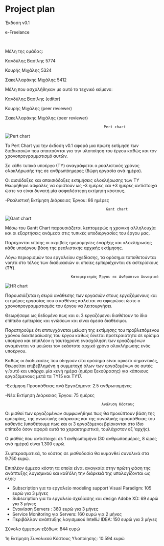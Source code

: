 # Project plan

Έκδοση v0.1


e-Freelance

 

Μέλη της ομάδας: 

Κανδύλης Βασίλης 5774

Κουρής Μιχάλης 5324

Σακελλαράκης Μιχάλης 5412

Μέλη που ασχολήθηκαν με αυτό το τεχνικό κείμενο:

Κανδύλης Βασίλης (editor)

Κουρής Μιχάλης (peer reviewer)

Σακελλαράκης Μιχάλης (peer reviewer)


                                                 Pert chart
![Pert chart](https://i.imgur.com/XwBGUvp.png)

Το Pert Chart  για την έκδοση v0.1 αφορά μια πρώτη εκτίμηση των διαδικασιών που απαιτούνται για την υλοποίηση του έργου καθώς και τον χρονοπρογραμματισμό αυτών.

Σε κάθε τυπικό υποέργο (ΤΥ) αναγράφεται ο ρεαλιστικός χρόνος ολοκλήρωσής της σε ανθρωπόημερες (8ώρη εργασία ανά ημέρα).

Οι αισιόδοξες και απαισιόδοξες εκτιμήσεις ολοκλήρωσης των ΤΥ θεωρήθηκε ασφαλές να οριστούν ως -3 ημέρες και +3 ημέρες αντίστοιχα ώστε να είναι δυνατή μία ασφαλέστερη εκτίμηση κόστους.



-Ρεαλιστική Εκτίμηση Διάρκειας Έργου: 86 ημέρες



                                                  Gant chart
![Gant chart](https://i.imgur.com/Kg3ZwUX.png)

Mέσω του Gantt Chart παρουσιάζεται λεπτομερώς η χρονική αλληλουχία και οι εξαρτήσεις ανάμεσα στις τυπικές υποδιεργασίες του έργου μας.

Παρέχονται επίσης οι ακριβείς ημερομηνίες έναρξης και ολοκλήρωσης κάθε υποέργου βάση της ρεαλιστικής αρχικής εκτίμησης.

Λόγω περιορισμών του εργαλείου σχεδίασης, τα ορόσημα τοποθετούνται νοητά στο τέλος των διαδικασιών οι οποίες εμπεριέχονται σε αστερίσκους (****ΤΥ****).




                                  Καταμερισμός Έργου σε Ανθρώπινο Δυναμικό
![HR chart](https://i.imgur.com/ro8DmV7.png)

Παρουσιάζεται η σειρά ανάθεσης των εργασιών στους εργαζόμενους και οι ημέρες εργασίας που ο καθένας καλείται να αφιερώσει ώστε ο χρονοπρογραμματισμός του έργου να λειτουργήσει.


Θεωρήσαμε ως δεδομένο πως και οι 3 εργαζόμενοι διαθέτουν το ίδιο επίπεδο εμπειρίας και γνώσεων και είναι άμεσα διαθέσιμοι.


Παρατηρούμε ότι επιτυγχάνεται μείωση της εκτίμησης του προβλεπόμενου χρόνου διεκπεραίωσης του έργου καθώς δίνεται προτεραιότητα σε κρίσιμα υποέργα και επιπλέον η ταυτόχρονη ενασχόληση των εργαζομένων αναμένεται να μειώσει τον εκάστοτε αρχικό χρόνο ολοκλήρωσης ενός υποέργου.


Καθώς οι διαδικασίες που οδηγούν στα ορόσημα είναι αρκετά σημαντικές, θεωρείται επιβεβλημένη η συμμετοχή όλων των εργαζομένων σε αυτές γι’αυτό και υπάρχει μία κενή ημέρα (ημέρα ξεκούρασης) για κάποιους εργαζόμενους μετά τα ΤΥ15 και ΤΥ17.



-Εκτίμηση Προσπάθειας ανά Εργαζόμενο: 2.5 ανθρωπομήνες 

-Νέα Εκτίμηση Διάρκειας Έργου: 75 ημέρες


                                                Ανάλυση Κόστους

Οι μισθοί των εργαζομένων συμφωνήθηκε πως θα προκύπτουν βάση της εμπειρίας, της γνωστικής επάρκειας και της συνολικής προσπάθειας του καθενός (υποθέτουμε πως και οι 3 εργαζόμενοι βρίσκονται στο ίδιο επίπεδο όσον αφορά αυτά τα χαρακτηριστικά, τουλάχιστον εξ ’αρχής).

Ο μισθός που αντιστοιχεί σε 1 ανθρωπομήνα (30 ανθρωποημέρες, 8 ώρες ανά ημέρα) είναι 1.300 ευρώ.

Συμπερασματικά, το κόστος σε μισθοδοσία θα κυμανθεί συνολικά στα 9.750 ευρώ.

Επιπλέον έμμεσα κόστη τα οποία είναι αναγκαία στην πρώτη φάση της ανάπτυξης λογισμικού και καθ’όλη την διάρκειά της  υπολογίζονται ως εξής:


-	Subscription για το εργαλείο modeling support Visual Paradigm: 105 ευρώ για 3 μήνες
-	Subscription για το εργαλείο σχεδίασης και design Adobe XD: 69 ευρώ για 3 μήνες
-	Ενοικίαση Servers : 360 ευρώ για 3 μήνες
-	Service Monitoring για Servers: 160 ευρώ για 2 μήνες
-	Περιβάλλον ανάπτυξης λογισμικού IntelliJ IDEA: 150 ευρώ για 3 μήνες


Σύνολο έμμεσων εξόδων:  844 ευρώ



1η Εκτίμηση Συνολικού Κόστους Υλοποίησης: 10.594 ευρώ
